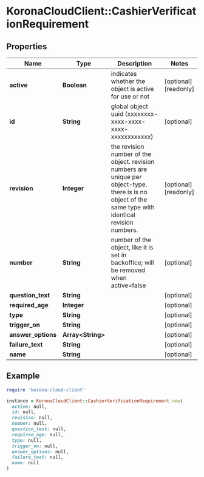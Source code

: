 # KoronaCloudClient::CashierVerificationRequirement

## Properties

| Name | Type | Description | Notes |
| ---- | ---- | ----------- | ----- |
| **active** | **Boolean** | indicates whether the object is active for use or not | [optional][readonly] |
| **id** | **String** | global object uuid (xxxxxxxx-xxxx-xxxx-xxxx-xxxxxxxxxxxx) | [optional] |
| **revision** | **Integer** | the revision number of the object. revision numbers are unique per object-type. there is is no object of the same type with identical revision numbers. | [optional][readonly] |
| **number** | **String** | number of the object, like it is set in backoffice; will be removed when active&#x3D;false | [optional] |
| **question_text** | **String** |  | [optional] |
| **required_age** | **Integer** |  | [optional] |
| **type** | **String** |  | [optional] |
| **trigger_on** | **String** |  | [optional] |
| **answer_options** | **Array&lt;String&gt;** |  | [optional] |
| **failure_text** | **String** |  | [optional] |
| **name** | **String** |  | [optional] |

## Example

```ruby
require 'korona-cloud-client'

instance = KoronaCloudClient::CashierVerificationRequirement.new(
  active: null,
  id: null,
  revision: null,
  number: null,
  question_text: null,
  required_age: null,
  type: null,
  trigger_on: null,
  answer_options: null,
  failure_text: null,
  name: null
)
```

